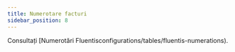 ```yaml
---
title: Numerotare facturi
sidebar_position: 8
---
```


Consultați [Numerotări Fluentisconfigurations/tables/fluentis-numerations).